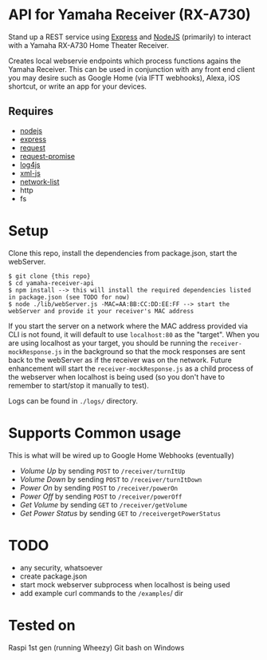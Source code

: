 # API for Yamaha Receiver (RX-A730)
Stand up a REST service using [Express](https://expressjs.com/) and [NodeJS](https://nodejs.org/en/) (primarily) to interact with a Yamaha RX-A730 Home Theater Receiver.

Creates local webservie endpoints which process functions agains the Yamaha Receiver. This can be used in conjunction with any front end client you may desire such as Google Home (via IFTT webhooks), Alexa, iOS shortcut, or write an app for your devices.

## Requires
* [nodejs](https://nodejs.org/en/download/package-manager/)
* [express](https://www.npmjs.com/package/express)
* [request](https://www.npmjs.com/package/request)
* [request-promise](https://www.npmjs.com/package/request-promise)
* [log4js](https://www.npmjs.com/package/log4js)
* [xml-js](https://www.npmjs.com/package/xml-js)
* [network-list](https://www.npmjs.com/package/network-list)
* http
* fs

# Setup
Clone this repo, install the dependencies from package.json, start the webServer.

    $ git clone {this repo}
    $ cd yamaha-receiver-api
    $ npm install --> this will install the required dependencies listed in package.json (see TODO for now)
    $ node ./lib/webServer.js -MAC=AA:BB:CC:DD:EE:FF --> start the webServer and provide it your receiver's MAC address

If you start the server on a network where the MAC address provided via CLI is not found, it will default to use `localhost:80` as the "target". When you are using localhost as your target, you should be running the `receiver-mockResponse.js` in the background so that the mock responses are sent back to the webServer as if the receiver was on the network. Future enhancement will start the `receiver-mockResponse.js` as a child process of the webserver when localhost is being used (so you don't have to remember to start/stop it manually to test).

Logs can be found in `./logs/` directory.

# Supports Common usage 
This is what will be wired up to Google Home Webhooks (eventually)
* _Volume Up_ by sending `POST` to `/receiver/turnItUp`
* _Volume Down_ by sending `POST` to `/receiver/turnItDown`
* _Power On_ by sending `POST` to `/receiver/powerOn`
* _Power Off_ by sending `POST` to `/receiver/powerOff`
* _Get Volume_ by sending `GET` to `/receiver/getVolume`
* _Get Power Status_ by sending `GET` to `/receivergetPowerStatus`

# TODO
* any security, whatsoever
* create package.json
* start mock webserver subprocess when localhost is being used
* add example curl commands to the `/examples`/ dir

# Tested on 
Raspi 1st gen (running Wheezy)
Git bash on Windows
